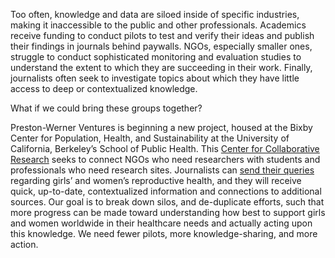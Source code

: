 Too often, knowledge and data are siloed inside of specific industries, making it inaccessible
to the public and other professionals. Academics receive funding to conduct pilots to test and
verify their ideas and publish their findings in journals behind paywalls. NGOs, especially
smaller ones, struggle to conduct sophisticated monitoring and evaluation studies to
understand the extent to which they are succeeding in their work. Finally, journalists often
seek to investigate topics about which they have little access to deep or contextualized
knowledge.

What if we could bring these groups together?

Preston-Werner Ventures is beginning a new project, housed at the Bixby Center for Population,
Health, and Sustainability at the University of California, Berkeley’s School of Public
Health. This [Center for Collaborative Research](https://i4cr.org)
seeks to connect NGOs who need researchers with
students and professionals who need research sites. Journalists can
[send their queries](mailto:info@i4cr.org)
regarding girls’ and women’s reproductive health, and they will receive quick, up-to-date,
contextualized information and connections to additional sources. Our goal is to break down
silos, and de-duplicate efforts, such that more progress can be made toward understanding how
best to support girls and women worldwide in their healthcare needs and actually acting upon
this knowledge. We need fewer pilots, more knowledge-sharing, and more action.
